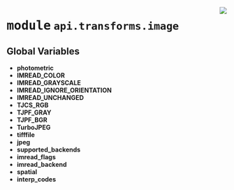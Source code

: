 <!-- markdownlint-disable -->

<a href="https://github.com/tjyuyao/ice-learn/blob/main/ice/api/transforms/image/__init__.py#L0"><img align="right" style="float:right;" src="https://img.shields.io/badge/-source-cccccc?style=flat-square"></a>

# <kbd>module</kbd> `api.transforms.image`






**Global Variables**
---------------
- **photometric**
- **IMREAD_COLOR**
- **IMREAD_GRAYSCALE**
- **IMREAD_IGNORE_ORIENTATION**
- **IMREAD_UNCHANGED**
- **TJCS_RGB**
- **TJPF_GRAY**
- **TJPF_BGR**
- **TurboJPEG**
- **tifffile**
- **jpeg**
- **supported_backends**
- **imread_flags**
- **imread_backend**
- **spatial**
- **interp_codes**


